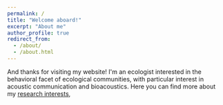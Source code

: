 ```yaml
---
permalink: /
title: "Welcome aboard!"
excerpt: "About me"
author_profile: true
redirect_from:
  - /about/
  - /about.html
---
```


And thanks for visiting my website!
I'm an ecologist interested in the behavioral facet of ecological communities, with particular interest in acoustic communication and bioacoustics.
Here you can find more about my [research interests](),
